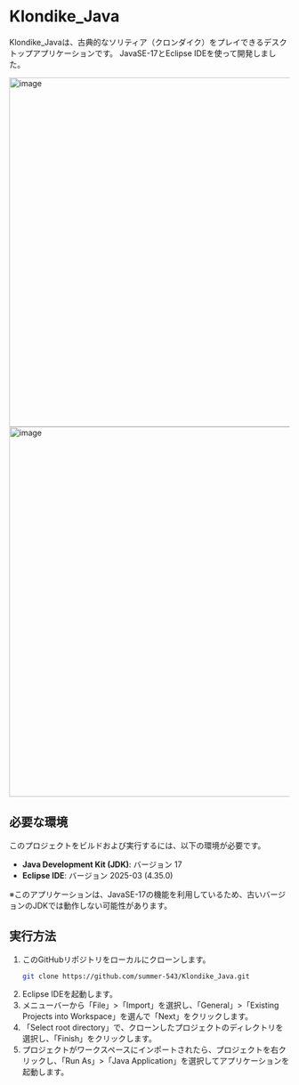 # Klondike_Java

Klondike_Javaは、古典的なソリティア（クロンダイク）をプレイできるデスクトップアプリケーションです。
JavaSE-17とEclipse IDEを使って開発しました。

<img width="793" height="628" alt="image" src="https://github.com/user-attachments/assets/2dc57374-db03-48d3-9b9e-0cec8396c155" />
<img width="794" height="665" alt="image" src="https://github.com/user-attachments/assets/4c008713-bd06-40c0-bac6-9f649b62b465" />


## 必要な環境

このプロジェクトをビルドおよび実行するには、以下の環境が必要です。

* **Java Development Kit (JDK)**: バージョン 17
* **Eclipse IDE**: バージョン 2025-03 (4.35.0)

※このアプリケーションは、JavaSE-17の機能を利用しているため、古いバージョンのJDKでは動作しない可能性があります。

## 実行方法

1.  このGitHubリポジトリをローカルにクローンします。
    ```bash
    git clone https://github.com/summer-543/Klondike_Java.git
    ```
2.  Eclipse IDEを起動します。
3.  メニューバーから「File」>「Import」を選択し、「General」>「Existing Projects into Workspace」を選んで「Next」をクリックします。
4.  「Select root directory」で、クローンしたプロジェクトのディレクトリを選択し、「Finish」をクリックします。
5.  プロジェクトがワークスペースにインポートされたら、プロジェクトを右クリックし、「Run As」>「Java Application」を選択してアプリケーションを起動します。
